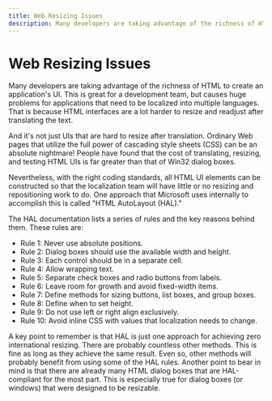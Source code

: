 ```yaml
---
title: Web Resizing Issues
description: Many developers are taking advantage of the richness of HTML to create an application's UI.
---
```


# Web Resizing Issues

Many developers are taking advantage of the richness of HTML to create an application's UI. This is great for a development team, but causes huge problems for applications that need to be localized into multiple languages. That is because HTML interfaces are a lot harder to resize and readjust after translating the text.

And it's not just UIs that are hard to resize after translation. Ordinary Web pages that utilize the full power of cascading style sheets (CSS) can be an absolute nightmare! People have found that the cost of translating, resizing, and testing HTML UIs is far greater than that of Win32 dialog boxes.

Nevertheless, with the right coding standards, all HTML UI elements can be constructed so that the localization team will have little or no resizing and repositioning work to do. One approach that Microsoft uses internally to accomplish this is called "HTML AutoLayout (HAL)."

The HAL documentation lists a series of rules and the key reasons behind them. These rules are:

-   Rule 1: Never use absolute positions.
-   Rule 2: Dialog boxes should use the available width and height.
-   Rule 3: Each control should be in a separate cell.
-   Rule 4: Allow wrapping text.
-   Rule 5: Separate check boxes and radio buttons from labels.
-   Rule 6: Leave room for growth and avoid fixed-width items.
-   Rule 7: Define methods for sizing buttons, list boxes, and group boxes.
-   Rule 8: Define when to set height.
-   Rule 9: Do not use left or right align exclusively.
-   Rule 10: Avoid inline CSS with values that localization needs to change.

A key point to remember is that HAL is just one approach for achieving zero international resizing. There are probably countless other methods. This is fine as long as they achieve the same result. Even so, other methods will probably benefit from using some of the HAL rules. Another point to bear in mind is that there are already many HTML dialog boxes that are HAL-compliant for the most part. This is especially true for dialog boxes (or windows) that were designed to be resizable.
